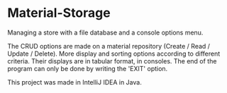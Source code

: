 # Material-Storage

Managing a store with a file database and a console options menu.

The CRUD options are made on a material repository (Create / Read / Update / Delete). More display and sorting 
options according to different criteria. Their displays are in tabular format, in consoles. The end of 
the program can only be done by writing the 'EXIT' option.

This project was made in IntelliJ IDEA in Java.

